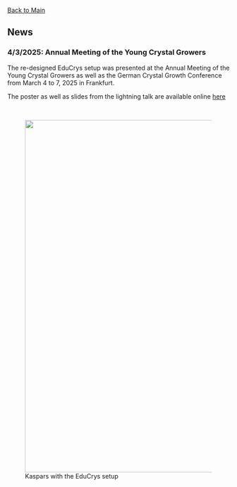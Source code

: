 [Back to Main](https://poc-handsome.github.io)

## News

### 4/3/2025: Annual Meeting of the Young Crystal Growers

The re-designed EduCrys setup was presented at the Annual Meeting of the Young Crystal Growers as well as the German Crystal Growth Conference from March 4 to 7, 2025 in Frankfurt.

The poster as well as slides from the lightning talk are available online [here](https://poc-handsome.github.io/details/details.html)

<br>
<figure>
  <img src="https://poc-handsome.github.io/news-08/DKT2025.jpg" width=800>
  <figcaption>Kaspars with the EduCrys setup</figcaption>
</figure>
<br>

